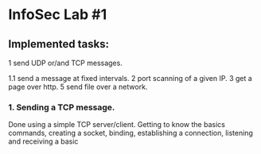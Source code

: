 # InfoSec Lab #1 

## Implemented tasks: 
1 send UDP or/and TCP messages.

1.1  send a message at fixed intervals.
2 port scanning of a given IP. 
3 get a page over http. 
5 send file over a network. 

### 1. Sending a TCP message.
Done using a simple TCP server/client. Getting to know the basics commands, creating a socket, binding, establishing a connection, listening and receiving a basic 

